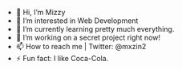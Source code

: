 - 👋 Hi, I’m Mizzy
- 👀 I’m interested in Web Development
- 🌱 I’m currently learning pretty much everything.
- 💞️ I’m working on a secret project right now!
- 📫 How to reach me | Twitter: @mxzin2 
- ⚡ Fun fact: I like Coca-Cola.
